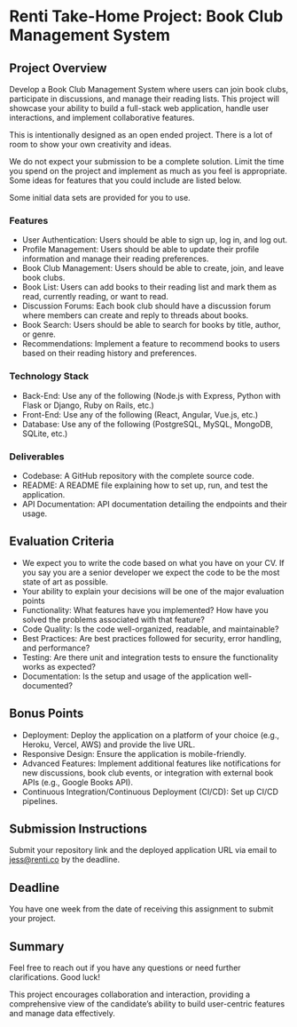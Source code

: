 # Renti Take-Home Project: Book Club Management System

## Project Overview

Develop a Book Club Management System where users can join book clubs, participate in discussions, and manage their reading lists. This project will showcase your ability to build a full-stack web application, handle user interactions, and implement collaborative features.

This is intentionally designed as an open ended project. There is a lot of room to show your own creativity and ideas.

We do not expect your submission to be a complete solution. Limit the time you spend on the project and implement as much as you feel is appropriate. Some ideas for features that you could include are listed below.

Some initial data sets are provided for you to use.

### Features

- User Authentication: Users should be able to sign up, log in, and log out.
- Profile Management: Users should be able to update their profile information and manage their reading preferences.
- Book Club Management: Users should be able to create, join, and leave book clubs.
- Book List: Users can add books to their reading list and mark them as read, currently reading, or want to read.
- Discussion Forums: Each book club should have a discussion forum where members can create and reply to threads about books.
- Book Search: Users should be able to search for books by title, author, or genre.
- Recommendations: Implement a feature to recommend books to users based on their reading history and preferences.

### Technology Stack

- Back-End: Use any of the following (Node.js with Express, Python with Flask or Django, Ruby on Rails, etc.)
- Front-End: Use any of the following (React, Angular, Vue.js, etc.)
- Database: Use any of the following (PostgreSQL, MySQL, MongoDB, SQLite, etc.)

### Deliverables

- Codebase: A GitHub repository with the complete source code.
- README: A README file explaining how to set up, run, and test the application.
- API Documentation: API documentation detailing the endpoints and their usage.

## Evaluation Criteria

- We expect you to write the code based on what you have on your CV. If you say you are a senior developer we expect the code to be the most state of art as possible.
- Your ability to explain your decisions will be one of the major evaluation points
- Functionality: What features have you implemented? How have you solved the problems associated with that feature?
- Code Quality: Is the code well-organized, readable, and maintainable?
- Best Practices: Are best practices followed for security, error handling, and performance?
- Testing: Are there unit and integration tests to ensure the functionality works as expected?
- Documentation: Is the setup and usage of the application well-documented?

## Bonus Points

- Deployment: Deploy the application on a platform of your choice (e.g., Heroku, Vercel, AWS) and provide the live URL.
- Responsive Design: Ensure the application is mobile-friendly.
- Advanced Features: Implement additional features like notifications for new discussions, book club events, or integration with external book APIs (e.g., Google Books API).
- Continuous Integration/Continuous Deployment (CI/CD): Set up CI/CD pipelines.

## Submission Instructions

Submit your repository link and the deployed application URL via email to jess@renti.co by the deadline.

## Deadline

You have one week from the date of receiving this assignment to submit your project.

## Summary

Feel free to reach out if you have any questions or need further clarifications. Good luck!

This project encourages collaboration and interaction, providing a comprehensive view of the candidate’s ability to build user-centric features and manage data effectively.
